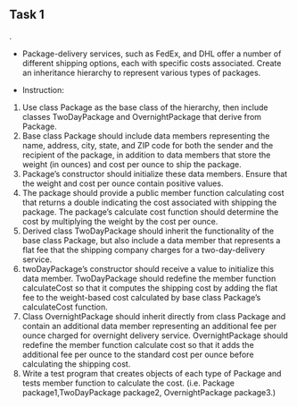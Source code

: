 ## Task 1
.
- Package-delivery services, such as FedEx, and DHL offer a number of different shipping options, each with specific costs associated. Create an inheritance hierarchy to represent various types of packages.

- Instruction:
1. Use class Package as the base class of the hierarchy, then include classes TwoDayPackage and OvernightPackage that derive from Package.
2. Base class Package should include data members representing the name, address, city, state, and ZIP code for both the sender and the recipient of the package, in addition to data members that store the weight (in ounces) and cost per ounce to ship the package.
3. Package’s constructor should initialize these data members. Ensure that the weight and cost per ounce contain positive values.
4. The package should provide a public member function calculating cost that returns a double indicating the cost associated with shipping the package. The package’s calculate cost function should determine the cost by multiplying the weight by the cost per ounce.
5. Derived class TwoDayPackage should inherit the functionality of the base class Package, but also include a data member that represents a flat fee that the shipping company charges for a two-day-delivery service.
6. twoDayPackage’s constructor should receive a value to initialize this data member. TwoDayPackage should redefine the member function calculateCost so that it computes the shipping cost by adding the flat fee to the weight-based cost calculated by base class Package’s calculateCost function.
7. Class OvernightPackage should inherit directly from class Package and contain an additional data member representing an additional fee per ounce charged for overnight delivery service. OvernightPackage should redefine the member function calculate cost so that it adds the additional fee per ounce to the standard cost per ounce before calculating the shipping cost.
8. Write a test program that creates objects of each type of Package and tests member function to calculate the cost. (i.e. Package package1,TwoDayPackage package2, OvernightPackage package3.)